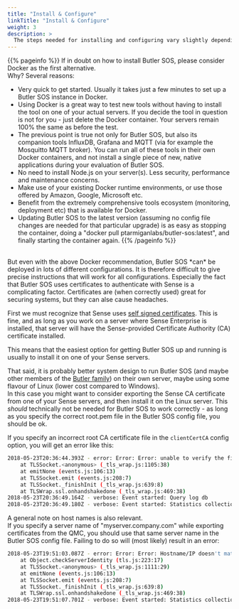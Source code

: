 ```yaml
---
title: "Install & Configure"
linkTitle: "Install & Configure"
weight: 3
description: >
  The steps needed for installing and configuring vary slightly depending on what platform you use. The details are found here.
---
```




{{% pageinfo %}}
If in doubt on how to install Butler SOS, please consider Docker as the first alternative.  
Why? Several reasons:

- Very quick to get started. Usually it takes just a few minutes to set up a Butler SOS instance in Docker.
- Using Docker is a great way to test new tools without having to install the tool on one of your actual servers. If you decide the tool in question is not for you - just delete the Docker container. Your servers remain 100% the same as before the test.
- The previous point is true not only for Butler SOS, but also its companion tools InfluxDB, Grafana and MQTT (via for example the Mosquitto MQTT broker). You can run all of these tools in their own Docker containers, and not install a single piece of new, native applications during your evaluation of Butler SOS.
- No need to install Node.js on your server(s). Less security, performance and maintenance concerns.
- Make use of your existing Docker runtime environments, or use those offered by Amazon, Google, Microsoft etc.
- Benefit from the extremely comprehensive tools ecosystem (monitoring, deployment etc) that is available for Docker.
- Updating Butler SOS to the latest version (assuming no config file changes are needed for that particular upgrade) is as easy as stopping the container, doing a "docker pull ptarmiganlabs/butler-sos:latest", and finally starting the container again.
{{% /pageinfo %}}

<br>
But even with the above Docker recommendation, Butler SOS *can* be deployed in lots of different configurations.  
It is therefore difficult to give precise instructions that will work for all configurations. Especially the fact that Butler SOS uses certificates to authenticate with Sense is a complicating factor. Certificates are (when correctly used) great for securing systems, but they can alse cause headaches.

First we must recognize that Sense uses [self signed certificates](https://en.wikipedia.org/wiki/Self-signed_certificate). This is fine, and as long as you work on a server where Sense Enterprise is installed, that server will have the Sense-provided Certificate Authority (CA) certificate installed.

This means that the easiest option for getting Butler SOS up and running is usually to install it on one of your Sense servers.

That said, it is probably better system design to run Butler SOS (and maybe other members of the [Butler family](https://github.com/ptarmiganlabs)) on their own server, maybe using some flavour of Linux (lower cost compared to Windows).  
In this case you might want to consider exporting the Sense CA certificate from one of your Sense servers, and then install it on the Linux server.
This *should* technically not be needed for Butler SOS to work correctly - as long as you specify the correct root.pem file in the Butler SOS config file, you should be ok.

If you specify an incorrect root CA certificate file in the ```clientCertCA``` config option, you will get an error like this:

``` bash
2018-05-23T20:36:44.393Z - error: Error: Error: unable to verify the first certificate
    at TLSSocket.<anonymous> (_tls_wrap.js:1105:38)
    at emitNone (events.js:106:13)
    at TLSSocket.emit (events.js:208:7)
    at TLSSocket._finishInit (_tls_wrap.js:639:8)
    at TLSWrap.ssl.onhandshakedone (_tls_wrap.js:469:38)
2018-05-23T20:36:49.164Z - verbose: Event started: Query log db
2018-05-23T20:36:49.180Z - verbose: Event started: Statistics collection
```

A general note on host names is also relevant.  
If you specify a server name of "myserver.company.com" while exporting certificates from the QMC, you should use that same server name in the Butler SOS config file.  Failing to do so will (most likely) result in an error:

``` bash
2018-05-23T19:51:03.087Z - error: Error: Error: Hostname/IP doesn't match certificate's altnames: "Host: serveralias.company.net. is not in the cert's altnames: DNS:myserver.company.com"
    at Object.checkServerIdentity (tls.js:223:17)
    at TLSSocket.<anonymous> (_tls_wrap.js:1111:29)
    at emitNone (events.js:106:13)
    at TLSSocket.emit (events.js:208:7)
    at TLSSocket._finishInit (_tls_wrap.js:639:8)
    at TLSWrap.ssl.onhandshakedone (_tls_wrap.js:469:38)
2018-05-23T19:51:07.701Z - verbose: Event started: Statistics collection
```
